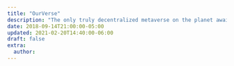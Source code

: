 ```yaml
---
title: "OurVerse"
description: "The only truly decentralized metaverse on the planet awaits you."
date: 2018-09-14T21:00:00-05:00
updated: 2021-02-20T14:40:00-06:00
draft: false
extra:
  author:
---
```

